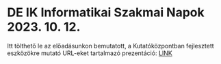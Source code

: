# DE IK Informatikai Szakmai Napok 2023. 10. 12.

Itt tölthető le az előadásunkon bemutatott, a Kutatóközpontban fejlesztett eszközökre mutató URL-eket tartalmazó prezentáció: <a id="raw-url" href="https://raw.githubusercontent.com/ril-lexknowrep/szakmainapok2023/main/Magyar%20nyelvi%20nyelvtechnol%C3%B3giai%20fejleszt%C3%A9sek%20a%20Nyelvtudom%C3%A1nyi%20Kutat%C3%B3k%C3%B6zpontban.pptx">LINK</a>
